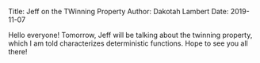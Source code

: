 Title: Jeff on the TWinning Property
Author: Dakotah Lambert
Date: 2019-11-07

Hello everyone!
Tomorrow, Jeff will be talking about the twinning property, which I am told characterizes deterministic functions.
Hope to see you all there!
